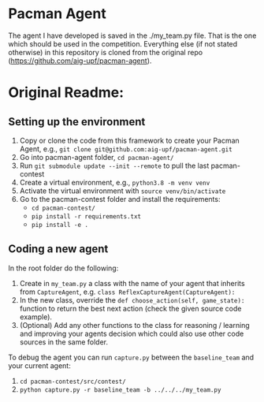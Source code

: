 # Pacman Agent

The agent I have developed is saved in the ./my_team.py file. That is the one which should be used in the competition. Everything else (if not stated otherwise) in this repository is cloned from the original repo (https://github.com/aig-upf/pacman-agent).


# Original Readme:

## Setting up the environment
1. Copy or clone the code from this framework to create your Pacman Agent, e.g., `git clone git@github.com:aig-upf/pacman-agent.git`
2. Go into pacman-agent folder, `cd pacman-agent/`
3. Run `git submodule update --init --remote` to pull the last pacman-contest
4. Create a virtual environment, e.g., `python3.8 -m venv venv`
5. Activate the virtual environment with `source venv/bin/activate`
6. Go to the pacman-contest folder and install the requirements:
    - `cd pacman-contest/`
    - `pip install -r requirements.txt`
    - `pip install -e .`

## Coding a new agent
In the root folder do the following:
1. Create in `my_team.py` a class with the name of your agent that inherits from `CaptureAgent`, e.g. `class ReflexCaptureAgent(CaptureAgent):`
2. In the new class, override the `def choose_action(self, game_state):` function to return the best next action (check the given source code example).
3. (Optional) Add any other functions to the class for reasoning / learning and improving your agents decision which could also use other code sources in the same folder.

To debug the agent you can run `capture.py` between the `baseline_team` and your current agent:
1. `cd pacman-contest/src/contest/`
2. `python capture.py -r baseline_team -b ../../../my_team.py`


